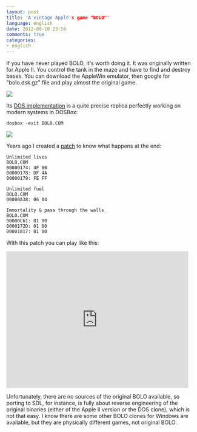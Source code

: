 ```yaml
---
layout: post
title: 'A vintage Apple's game "BOLO"'
language: english
date: 2012-09-10 23:58
comments: true
categories: 
- english
---
```

If you have never played BOLO, it's worth doing it. It was originally written
for Apple II. You control the tank in the maze and have to find and destroy
bases. You can download the AppleWin emulator, then google for "bolo.dsk.gz"
file and play almost the original game.

![](/images/blog/bolo/bolo-screenshot-applewin.png)

Its [DOS implementation][] is a quite precise replica perfectly working on
modern systems in DOSBox:

    dosbox -exit BOLO.COM

![](/images/blog/bolo/bolo-screenshot.png)

[DOS implementation]: /images/blog/bolo/BOLO.COM

Years ago I created a [patch][] to know what happens at the end:

    Unlimited lives
    BOLO.COM
    00000174: 4F 00
    00000178: DF 4A
    00000179: FE FF

    Unlimited fuel
    BOLO.COM
    00000A38: 06 04

    Immortality & pass through the walls
    BOLO.COM
    00000C61: 01 00
    0000172D: 01 00
    00001817: 01 00

With this patch you can play like this:

<iframe width="480" height="360" src="https://www.youtube.com/embed/pcqygeYP4qs" frameborder="0" allowfullscreen></iframe>

[patch]: /images/blog/bolo/BOLO.XCK

Unfortunately, there are no sources of the original BOLO available, so
porting to SDL, for instance, is fully about reverse engineering of the
original binaries (either of the Apple II version or the DOS clone), which
is not that easy. I know there are some other BOLO clones for Windows are
available, but they are physically different games, not original BOLO.

